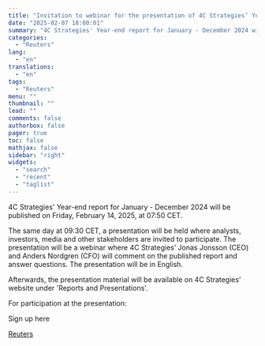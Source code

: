 ```yaml
---
title: "Invitation to webinar for the presentation of 4C Strategies’ Year-end report, January - December 2024"
date: "2025-02-07 18:00:01"
summary: "4C Strategies' Year-end report for January - December 2024 will be published on Friday, February 14, 2025, at 07:50 CET.The same day at 09:30 CET, a presentation will be held where analysts, investors, media and other stakeholders are invited to participate. The presentation will be a webinar where 4C Strategies’..."
categories:
  - "Reuters"
lang:
  - "en"
translations:
  - "en"
tags:
  - "Reuters"
menu: ""
thumbnail: ""
lead: ""
comments: false
authorbox: false
pager: true
toc: false
mathjax: false
sidebar: "right"
widgets:
  - "search"
  - "recent"
  - "taglist"
---
```


4C Strategies' Year-end report for January - December 2024 will be published on Friday, February 14, 2025, at 07:50 CET.

The same day at 09:30 CET, a presentation will be held where analysts, investors, media and other stakeholders are invited to participate. The presentation will be a webinar where 4C Strategies’ Jonas Jonsson (CEO) and Anders Nordgren (CFO) will comment on the published report and answer questions. The presentation will be in English.

Afterwards, the presentation material will be available on 4C Strategies’ website under 'Reports and Presentations'.

For participation at the presentation:

Sign up here

[Reuters](https://www.tradingview.com/news/reuters.com,2025-02-07:newsml_MFNc0y4Hg:0-invitation-to-webinar-for-the-presentation-of-4c-strategies-year-end-report-january-december-2024/)
